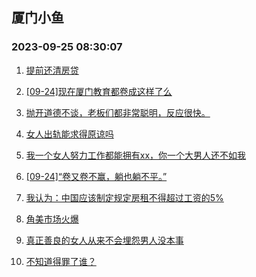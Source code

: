 ## 厦门小鱼 
### 2023-09-25 08:30:07

1. [提前还清房贷](http://bbs.xmfish.com/read-htm-tid-18078078.html)

2. [[09-24]现在厦门教育都卷成这样了么](http://bbs.xmfish.com/read-htm-tid-18078243.html)

3. [抛开道德不谈，老板们都非常聪明，反应很快。](http://bbs.xmfish.com/read-htm-tid-18078144.html)

4. [女人出轨能求得原谅吗](http://bbs.xmfish.com/read-htm-tid-18078342.html)

5. [我一个女人努力工作都能拥有xx，你一个大男人还不如我](http://bbs.xmfish.com/read-htm-tid-18078058.html)

6. [[09-24]“卷又卷不赢，躺也躺不平。”](http://bbs.xmfish.com/read-htm-tid-18078236.html)

7. [我认为：中国应该制定规定房租不得超过工资的5%](http://bbs.xmfish.com/read-htm-tid-18078082.html)

8. [角美市场火爆](http://bbs.xmfish.com/read-htm-tid-18078377.html)

9. [真正善良的女人从来不会埋怨男人没本事](http://bbs.xmfish.com/read-htm-tid-18078064.html)

10. [不知道得罪了谁？](http://bbs.xmfish.com/read-htm-tid-18078371.html)

